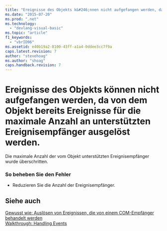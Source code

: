```yaml
---
title: "Ereignisse des Objekts k&#246;nnen nicht aufgefangen werden, da von dem Objekt bereits Ereignisse f&#252;r die maximale Anzahl an unterst&#252;tzten Ereignisempf&#228;nger ausgel&#246;st werden. | Microsoft Docs"
ms.date: "2015-07-20"
ms.prod: ".net"
ms.technology: 
  - "devlang-visual-basic"
ms.topic: "article"
f1_keywords: 
  - "vbrID96"
ms.assetid: e40b19a2-8100-43ff-a1a4-0ddee3cc7f9a
caps.latest.revision: 7
author: "stevehoag"
ms.author: "shoag"
caps.handback.revision: 7
---
```

# Ereignisse des Objekts k&#246;nnen nicht aufgefangen werden, da von dem Objekt bereits Ereignisse f&#252;r die maximale Anzahl an unterst&#252;tzten Ereignisempf&#228;nger ausgel&#246;st werden.
Die maximale Anzahl der vom Objekt unterstützten Ereignisempfänger wurde überschritten.  
  
### So beheben Sie den Fehler  
  
-   Reduzieren Sie die Anzahl der Ereignisempfänger.  
  
## Siehe auch  
 [Gewusst wie: Auslösen von Ereignissen, die von einem COM\-Empfänger behandelt werden](http://msdn.microsoft.com/de-de/7c9944b2-e951-4c3e-a0a1-59b2ae37d7fd)   
 [Walkthrough: Handling Events](../../visual-basic/programming-guide/language-features/events/walkthrough-handling-events.md)